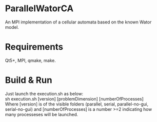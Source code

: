 # ParallelWatorCA
An MPI implementation of a cellular automata based on the known Wator model.

# Requirements
Qt5+, MPI, qmake, make.

# Build & Run
Just launch the execution.sh as below: <br>
sh execution.sh \[version\] \[problemDimension\] \[numberOfProcesses\] <br>
Where \[version\] is of the visible folders (parallel, serial, parallel-no-gui, serial-no-gui) and \[numberOfProcesses\] is a number >=2 indicating how many processeses will be launched.

